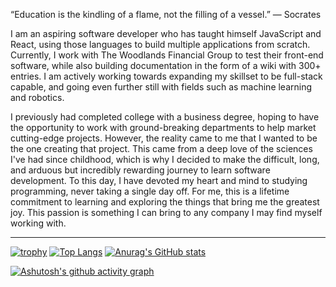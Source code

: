 

<!--
**Kevasmi/kevasmi** is a ✨ _special_ ✨ repository because its `README.md` (this file) appears on your GitHub profile.

Here are some ideas to get you started:

- 🔭 I’m currently working on ...
- 🌱 I’m currently learning ...
- 👯 I’m looking to collaborate on ...
- 🤔 I’m looking for help with ...
- 💬 Ask me about ...
- 📫 How to reach me: ...
- 😄 Pronouns: ...
- ⚡ Fun fact: ...


-->

“Education is the kindling of a flame, not the filling of a vessel.”  ―   Socrates

I am an aspiring software developer who has taught himself JavaScript and React, using those languages to build multiple applications from scratch. Currently, I work with The Woodlands Financial Group to test their front-end software, while also building documentation in the form of a wiki with 300+ entries. I am actively working towards expanding my skillset to be full-stack capable, and going even further still with fields such as machine learning and robotics. 

I previously had completed college with a business degree, hoping to have the opportunity to work with ground-breaking departments to help market cutting-edge projects. However, the reality came to me that I wanted to be the one creating that project. This came from a deep love of the sciences I've had since childhood, which is why I decided to make the difficult, long, and arduous but incredibly rewarding journey to learn software development. To this day, I have devoted my heart and mind to studying programming, never taking a single day off. For me, this is a lifetime commitment to learning and exploring the things that bring me the greatest joy. This passion is something I can bring to any company I may find myself working with.

-----------------------------------------------------------------------------------------------------------------------------------------------------------------------
[![trophy](https://github-profile-trophy.vercel.app/?username=kevasmi&theme=onedark&title=Commits,Repositories)](https://github.com/kevasmi/github-profile-trophy)
[![Top Langs](https://github-readme-stats.vercel.app/api/top-langs/?username=kevasmi&theme=dark&layout=compact)](https://github.com/kevasmi/github-readme-stats) [![Anurag's GitHub stats](https://github-readme-stats.vercel.app/api?username=kevasmi&hide=prs,contribs,issues&theme=dark)](https://github.com/kevasmi/github-readme-stats)


<!-- 
-->
[![Ashutosh's github activity graph](https://github-readme-activity-graph.cyclic.app/graph?username=kevasmi&theme=react-dark)](https://github.com/kevasmi/github-readme-activity-graph)


